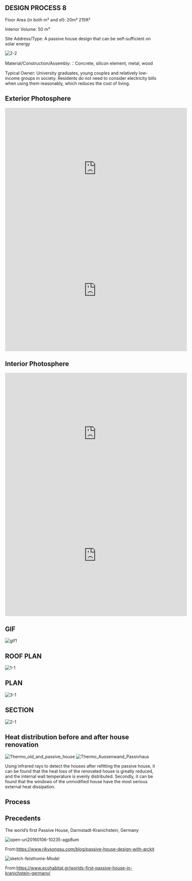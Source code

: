 DESIGN PROCESS 8
---

Floor Area (in both m² and sf): 20m² 215ft²

Interior Volume: 50 m³

Site Address/Type: A passive house design that can be self-sufficient on solar energy

![2-2](https://user-images.githubusercontent.com/90520541/133205046-435c5d5a-0c0d-409e-976f-7d9f0f1cca09.png)

Material/Construction/Assembly:：Concrete, silicon element, metal, wood

Typical Owner: University graduates, young couples and relatively low-income groups in society. Residents do not need to consider electricity bills when using them reasonably, which reduces the cost of living.

Exterior Photosphere
---

<iframe width="600" height="400" allowfullscreen style="border-style:none;" src="https://cdn.pannellum.org/2.5/pannellum.htm#panorama=https%3A//i.loli.net/2021/10/01/cYQEReMDAnwWghl.png&autoLoad=true"></iframe>

<iframe width="600" height="400" allowfullscreen style="border-style:none;" src="https://cdn.pannellum.org/2.5/pannellum.htm#panorama=https%3A//i.loli.net/2021/10/01/BF8MTIwvsaZfL2H.png&autoLoad=true"></iframe>

Interior Photosphere
---

<iframe width="600" height="400" allowfullscreen style="border-style:none;" src="https://cdn.pannellum.org/2.5/pannellum.htm#panorama=https%3A//i.loli.net/2021/10/01/AiCTzJt3BVQs4w7.png&autoLoad=true"></iframe>

<iframe width="600" height="400" allowfullscreen style="border-style:none;" src="https://cdn.pannellum.org/2.5/pannellum.htm#panorama=https%3A//i.loli.net/2021/10/01/pJCWakdy8f6irjX.png&autoLoad=true"></iframe>

GIF
---
![gif1](https://user-images.githubusercontent.com/90520541/135568555-77902cc4-8ff0-4482-a825-13a6f4357e19.gif)


ROOF PLAN
---

![1-1](https://user-images.githubusercontent.com/90520541/135495050-9a9267ca-e512-475d-91f7-39f6aaf0e285.jpg)

PLAN
---

![3-1](https://user-images.githubusercontent.com/90520541/135495064-729152e5-e683-41db-a4ec-556c3b0bb296.jpg)

SECTION
---

![2-1](https://user-images.githubusercontent.com/90520541/135495076-ea04961f-7e41-468e-9dab-b787212cf9ed.jpg)



Heat distribution before and after house renovation
---

![Thermo_old_and_passive_house](https://user-images.githubusercontent.com/90520541/135491433-fd01526e-94fd-47ab-9c9c-93feeb6fcf78.png)
![Thermo_Aussenwand_Passivhaus](https://user-images.githubusercontent.com/90520541/135491427-04539177-cef9-4e61-93b3-c2ef7a5ef084.png)

Using infrared rays to detect the houses after refitting the passive house, it can be found that the heat loss of the renovated house is greatly reduced, and the internal wall temperature is evenly distributed. Secondly, it can be found that the windows of the unmodified house have the most serious external heat dissipation.



Process
---




Precedents
---

The world’s first Passive House, Darmstadt-Kranichstein, Germany

![open-uri20160106-10235-agp8um](https://user-images.githubusercontent.com/90520541/135570776-d82b411e-c75d-4979-aca2-3d7fcf80763c.jpg)

From:https://www.rikysongsu.com/blog/passive-house-design-with-arckit


![sketch-feisthome-Model](https://user-images.githubusercontent.com/90520541/135571211-fd14741d-3d2c-4a75-9201-576d0f2606cd.jpg)

From:https://www.ecohabitat.gr/worlds-first-passive-house-in-kranichstein-germany/
